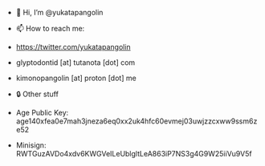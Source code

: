 - 👋 Hi, I’m @yukatapangolin

- 📫 How to reach me:

* https://twitter.com/yukatapangolin

* glyptodontid [at] tutanota [dot] com

* kimonopangolin [at] proton [dot] me

- 🔒 Other stuff

* Age Public Key: age140xfea0e7mah3jneza6eq0xx2uk4hfc60evmej03uwjzzcxww9ssm6ze52

* Minisign: RWTGuzAVDo4xdv6KWGVeILeUblgltLeA863iP7NS3g4G9W25iiVu9V5f

<!---
yukatapangolin/yukatapangolin is a ✨ special ✨ repository because its `README.md` (this file) appears on your GitHub profile.
You can click the Preview link to take a look at your changes.
--->

